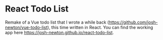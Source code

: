 # React Todo List
Remake of a Vue todo list that I wrote a while back (https://github.com/josh-newton/vue-todo-list), this time written in React. You can find the working app here https://josh-newton.github.io/react-todo-list.
